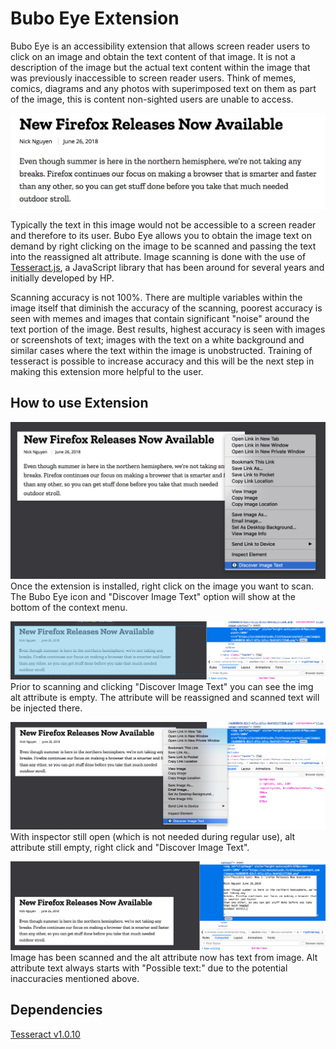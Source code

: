 # Bubo Eye Extension

Bubo Eye is an accessibility extension that allows screen reader users to click on an image and obtain the text content of that image. It is not a description of the image but the actual text content within the image that was previously inaccessible to screen reader users. Think of memes, comics, diagrams and any photos with superimposed text on them as part of the image, this is content non-sighted users are unable to access.

![Screenshot of headline, blurb of Firefox news](https://raw.githubusercontent.com/hamletv/Images/master/Image%20A11y/Screenshot_2018-07-27%20New%20Firefox%20Releases%20Now%20Available.png)

Typically the text in this image would not be accessible to a screen reader and therefore to its user. Bubo Eye allows you to obtain the image text on demand by right clicking on the image to be scanned and passing the text into the reassigned alt attribute. Image scanning is done with the use of [Tesseract.js](https://github.com/naptha/tesseract.js), a JavaScript library that has been around for several years and initially developed by HP.

Scanning accuracy is not 100%. There are multiple variables within the image itself that diminish the accuracy of the scanning, poorest accuracy is seen with memes and images that contain significant "noise" around the text portion of the image. Best results, highest accuracy is seen with images or screenshots of text; images with the text on a white background and similar cases where the text within the image is unobstructed. Training of tesseract is possible to increase accuracy and this will be the next step in making this extension more helpful to the user.     

## How to use Extension

![Screenshot of image with text, right click drop down menu](https://raw.githubusercontent.com/hamletv/Images/master/Image%20A11y/Screen%20Shot%202018-08-01%20at%2010.54.34%20PM.png)
Once the extension is installed, right click on the image you want to scan. The Bubo Eye icon and "Discover Image Text" option will show at the bottom of the context menu.

![Screenshot of image with text, inspector open showing image attributes](https://raw.githubusercontent.com/hamletv/Images/master/Image%20A11y/Screen%20Shot%202018-08-01%20at%2010.58.20%20PM.png)
Prior to scanning and clicking "Discover Image Text" you can see the img alt attribute is empty. The attribute will be reassigned and scanned text will be injected there.

![Screenshot of image with text, inspector open, clicking on Bubo Eye icon](https://raw.githubusercontent.com/hamletv/Images/master/Image%20A11y/Screen%20Shot%202018-08-01%20at%2010.58.56%20PM.png)
With inspector still open (which is not needed during regular use), alt attribute still empty, right click and "Discover Image Text".

![Screenshot of image with text, inspector open, Bubo Eye clicked](https://raw.githubusercontent.com/hamletv/Images/master/Image%20A11y/Screen%20Shot%202018-08-01%20at%2011.00.36%20PM.png)
Image has been scanned and the alt attribute now has text from image. Alt attribute text always starts with "Possible text:" due to the potential inaccuracies mentioned above.


## Dependencies

[Tesseract v1.0.10](https://github.com/naptha/tesseract.js)
